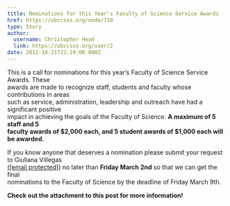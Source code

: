 ```yaml
---
title: Nominations for this Year's Faculty of Science Service Awards 
href: https://ubccsss.org/node/710
type: Story
author:
  username: Christopher Head
  link: https://ubccsss.org/user/2
date: 2012-10-21T22:19:00.000Z
---
```


<div class="field field-name-body field-type-text-with-summary field-label-hidden"><div class="field-items"><div class="field-item even"><p>This is a call for nominations for this year&#x2019;s Faculty of Science Service Awards. These<br>
awards are made to recognize staff, students and faculty whose contributions in areas<br>
such as service, administration, leadership and outreach have had a significant positive<br>
impact in achieving the goals of the Faculty of Science. <b>A maximum of 5 staff and 5<br>
faculty awards of $2,000 each, and 5 student awards of $1,000 each will be awarded.</b></p>
<p>If you know anyone that deserves a nomination please submit your request to Giuliana Villegas<br>
<a href="/cdn-cgi/l/email-protection#03756a6f6f666462704360702d7661602d6062">(<span class="__cf_email__" data-cfemail="9bedf2f7f7fefcfae8dbf8e8b5eef9f8b5f8fa">[email&#xA0;protected]</span>)</a> no later than <b>Friday March 2nd</b> so that we can get the final<br>
nominations to the Faculty of Science by the deadline of Friday March 9th.</p>
<p><b>Check out the attachment to this post for more information!</b></p>
</div></div></div>    <footer>
          </footer>